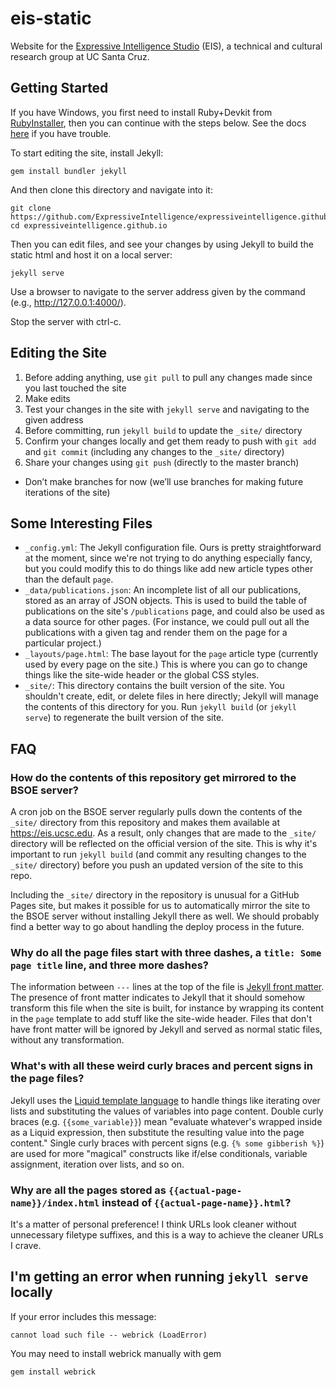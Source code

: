 # eis-static

Website for the [Expressive Intelligence Studio](https://eis.ucsc.edu) (EIS), a technical and cultural research group at UC Santa Cruz.


## Getting Started

If you have Windows, you first need to install Ruby+Devkit from [RubyInstaller](https://rubyinstaller.org/downloads/), then you can continue with the steps below. See the docs [here](https://jekyllrb.com/docs/installation/windows/) if you have trouble.

To start editing the site, install Jekyll:
```
gem install bundler jekyll
```

And then clone this directory and navigate into it:
```
git clone https://github.com/ExpressiveIntelligence/expressiveintelligence.github.io.git
cd expressiveintelligence.github.io
```

Then you can edit files, and see your changes by using Jekyll to build the static html and host it on a local server:
```
jekyll serve
```

Use a browser to navigate to the server address given by the command (e.g., http://127.0.0.1:4000/).

Stop the server with ctrl-c.

## Editing the Site
1. Before adding anything, use `git pull` to pull any changes made since you last touched the site
2. Make edits
3. Test your changes in the site with `jekyll serve` and navigating to the given address 
4. Before committing, run `jekyll build` to update the `_site/` directory
5. Confirm your changes locally and get them ready to push with `git add` and `git commit` (including any changes to the `_site/` directory)
6. Share your changes using `git push` (directly to the master branch) 
- Don’t make branches for now (we’ll use branches for making future iterations of the site)

## Some Interesting Files

* `_config.yml`: The Jekyll configuration file. Ours is pretty straightforward at the moment, since we're not trying to do anything especially fancy, but you could modify this to do things like add new article types other than the default `page`.
* `_data/publications.json`: An incomplete list of all our publications, stored as an array of JSON objects. This is used to build the table of publications on the site's `/publications` page, and could also be used as a data source for other pages. (For instance, we could pull out all the publications with a given tag and render them on the page for a particular project.)
* `_layouts/page.html`: The base layout for the `page` article type (currently used by every page on the site.) This is where you can go to change things like the site-wide header or the global CSS styles.
* `_site/`: This directory contains the built version of the site. You shouldn't create, edit, or delete files in here directly; Jekyll will manage the contents of this directory for you. Run `jekyll build` (or `jekyll serve`) to regenerate the built version of the site.

## FAQ

### How do the contents of this repository get mirrored to the BSOE server?

A cron job on the BSOE server regularly pulls down the contents of the `_site/` directory from this repository and makes them available at https://eis.ucsc.edu. As a result, only changes that are made to the `_site/` directory will be reflected on the official version of the site. This is why it's important to run `jekyll build` (and commit any resulting changes to the `_site/` directory) before you push an updated version of the site to this repo.

Including the `_site/` directory in the repository is unusual for a GitHub Pages site, but makes it possible for us to automatically mirror the site to the BSOE server without installing Jekyll there as well. We should probably find a better way to go about handling the deploy process in the future.

### Why do all the page files start with three dashes, a `title: Some page title` line, and three more dashes?

The information between `---` lines at the top of the file is [Jekyll front matter](https://jekyllrb.com/docs/front-matter/). The presence of front matter indicates to Jekyll that it should somehow transform this file when the site is built, for instance by wrapping its content in the `page` template to add stuff like the site-wide header. Files that don't have front matter will be ignored by Jekyll and served as normal static files, without any transformation.

### What's with all these weird curly braces and percent signs in the page files?

Jekyll uses the [Liquid template language](https://shopify.github.io/liquid/) to handle things like iterating over lists and substituting the values of variables into page content. Double curly braces (e.g. `{{some_variable}}`) mean "evaluate whatever's wrapped inside as a Liquid expression, then substitute the resulting value into the page content." Single curly braces with percent signs (e.g. `{% some gibberish %}`) are used for more "magical" constructs like if/else conditionals, variable assignment, iteration over lists, and so on.

### Why are all the pages stored as `{{actual-page-name}}/index.html` instead of `{{actual-page-name}}.html`?

It's a matter of personal preference! I think URLs look cleaner without unnecessary filetype suffixes, and this is a way to achieve the cleaner URLs I crave.

## I'm getting an error when running `jekyll serve` locally

If your error includes this message:

    cannot load such file -- webrick (LoadError)
   
You may need to install webrick manually with gem

    gem install webrick

